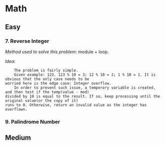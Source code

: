 # Math

## Easy
### 7. Reverse Integer
*Method used to solve this problem*: module + loop.

*Idea*:

        The problem is fairly simple.
        Given example: 123. 123 % 10 = 3; 12 % 10 = 2; 1 % 10 = 1. It is obvious that the only case needs to be
    worried here is the edge case: Integer overflow.
        In order to prevent such issue, a temperory variable is created, and then test if the temp(value - mod)
    divided by 10 is equal to the result. If so, keep processing until the original value(or the copy of it)
    runs to 0. Otherwise, return an invalid value as the integer has overflown.


### 9. Palindrome Number

## Medium
